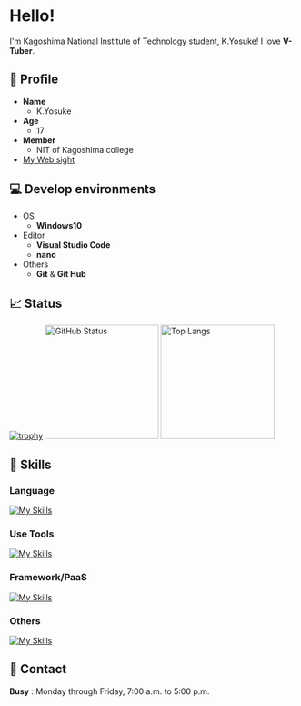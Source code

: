 # Hello!

I'm Kagoshima National Institute of Technology student, K.Yosuke! I love **V-Tuber**.

## 📝 Profile

- **Name**
  - K.Yosuke
- **Age**
  - 17
- **Member**
  - NIT of Kagoshima college
- [My Web sight](https://me.aq-yuki.net)

</div>
<div style="margin:auto;">

## 💻 Develop environments

- OS
  - **Windows10**
- Editor
  - **Visual Studio Code**
  - **nano**
- Others
  - **Git** & **Git Hub**

## 📈 Status

<p>

[![trophy](https://github-profile-trophy.vercel.app/?username=aqyuki&theme=light&no-frame=true&itle=Commits,Repositories,Issues,PullRequest,Reviews,Followers&row=2&column=3)](https://github.com/ryo-ma/github-profile-trophy)
<img alt="GitHub Status" height="200px" src="https://github-readme-stats.vercel.app/api?username=aqyuki&show_icons=true&theme=light">
<img alt="Top Langs" height="200px" src="https://github-readme-stats.vercel.app/api/top-langs/?username=aqyuki&layout=compact&theme=light">

</p>

## 🌱 Skills

### Language

[![My Skills](https://skillicons.dev/icons?i=go,nodejs,ts,python,scala,java,html,css&theme=light)](https://skillicons.dev)

### Use Tools

[![My Skills](https://skillicons.dev/icons?i=vscode,git,github,powershell,bash,docker&theme=light)](https://skillicons.dev)

### Framework/PaaS

[![My Skills](https://skillicons.dev/icons?i=react,nextjs,tailwind,flask,vercel,netlify&theme=light)](https://skillicons.dev)

### Others

[![My Skills](https://skillicons.dev/icons?i=postgres,mysql,sqlite&theme=light)](https://skillicons.dev)

## 📧 Contact

**Busy** : Monday through Friday, 7:00 a.m. to 5:00 p.m.<br>
